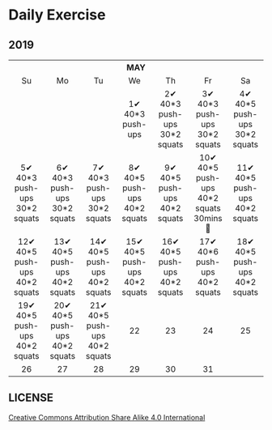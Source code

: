# Daily Exercise

## 2019

<table>
    <tr>
        <th colspan="7">MAY</th>
    </tr>
    <tr align="center">
        <td>Su</td>
        <td>Mo</td>
        <td>Tu</td>
        <td>We</td>
        <td>Th</td>
        <td>Fr</td>
        <td>Sa</td>
   </tr>
  <tr align="center">
        <td></td>
        <td></td>
        <td></td>
        <td>1✔<br>40*3 push-ups</td>
        <td>2✔<br> 40*3 push-ups<br>
  30*2 squats</td> 
        <td>3✔<br> 40*3 push-ups<br>
  30*2 squats</td>
        <td>4✔<br> 40*5 push-ups<br>
  30*2 squats</td>
   </tr>
  <tr align="center">
        <td>5✔<br> 40*3 push-ups<br>
  30*2 squats</td>
        <td>6✔<br> 40*3 push-ups<br>
  30*2 squats</td>
        <td>7✔<br> 40*3 push-ups<br>
  30*2 squats</td> 
        <td>8✔<br> 40*5 push-ups<br>
  40*2 squats</td> 
        <td>9✔<br> 40*5 push-ups<br>
  40*2 squats</td> 
        <td>10✔<br> 40*5 push-ups<br>
  40*2 squats<br>30mins ‍🏃‍</td>
        <td>11✔<br> 40*5 push-ups<br>
  40*2 squats</td>
   </tr>
  <tr align="center">
        <td>12✔<br> 40*5 push-ups<br>
  40*2 squats</td>
        <td>13✔<br> 40*5 push-ups<br>
  40*2 squats</td>
        <td>14✔<br> 40*5 push-ups<br>
  40*2 squats</td>
        <td>15✔<br> 40*5 push-ups<br>
  40*2 squats</td>
        <td>16✔<br> 40*5 push-ups<br>
  40*2 squats</td>
        <td>17✔<br> 40*6 push-ups<br>
  40*2 squats</td>
        <td>18✔<br> 40*5 push-ups<br>
  40*2 squats</td>
   </tr>
  <tr align="center">
        <td>19✔<br> 40*5 push-ups<br>
  40*2 squats</td>
        <td>20✔<br> 40*5 push-ups<br>
  40*2 squats</td>
        <td>21✔<br> 40*5 push-ups<br>
  40*2 squats</td>
        <td>22</td>
        <td>23</td>
        <td>24</td>
        <td>25</td>
   </tr>
  <tr align="center">
        <td>26</td>
        <td>27</td>
        <td>28</td>
        <td>29</td>
        <td>30</td>
        <td>31</td>
        <td></td>
   </tr>
</table>

## LICENSE
[Creative Commons Attribution Share Alike 4.0 International](https://github.com/yanglbme/daily-exercise/blob/master/LICENSE)